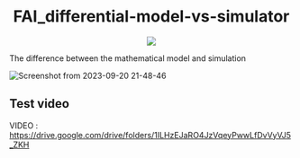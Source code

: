 <h1 align="center" id="title">FAI_differential-model-vs-simulator </h1>

<p align="center"><img src="https://socialify.git.ci/Omar61554/FAI_differential-model-vs-simulator/image?font=KoHo&language=1&name=1&owner=1&pattern=Circuit%20Board&theme=Auto"></p>

<p id="description">  The difference between the mathematical model and simulation  </p>


![Screenshot from 2023-09-20 21-48-46](https://github.com/Omar61554/FAI_differential-model-vs-simulator/assets/114437079/5e6c5c66-0579-42ab-a10a-d0e135447efb)




<h2>Test video</h2>

VIDEO : https://drive.google.com/drive/folders/1ILHzEJaRO4JzVqeyPwwLfDvVyVJ5_ZKH
